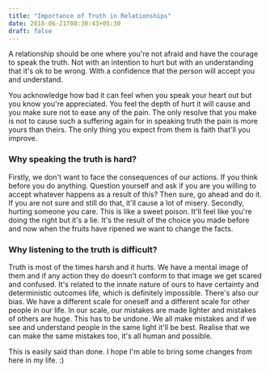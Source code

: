 ```yaml
---
title: "Importance of Truth in Relationships"
date: 2018-06-21T00:30:43+05:30
draft: false
---
```


A relationship should be one where you're not afraid and have the courage to speak the truth. Not with an intention to hurt but with an understanding that it's ok to be wrong. With a confidence that the person will accept you and understand.

You acknowledge how bad it can feel when you speak your heart out but you know you're appreciated. You feel the depth of hurt it will cause and you make sure not to ease any of the pain. The only resolve that you make is not to cause such a suffering again for in speaking truth the pain is more yours than theirs. The only thing you expect from them is faith that'll you improve.

### Why speaking the truth is hard?

Firstly, we don't want to face the consequences of our actions. If you think before you do anything. Question yourself and ask if you are you willing to accept whatever happens as a result of this? Then sure, go ahead and do it. If you are not sure and still do that, it'll cause a lot of misery.
Secondly, hurting someone you care. This is like a sweet poison. It'll feel like you're doing the right but it's a lie. It's the result of the choice you made before and now when the fruits have ripened we want to change the facts.

### Why listening to the truth is difficult?

Truth is most of the times harsh and it hurts. We have a mental image of them and if any action they do doesn't conform to that image we get scared and confused. It's related to the innate nature of ours to have certainty and deterministic outcomes life, which is definitely impossible. There's also our bias. We have a different scale for oneself and a different scale for other people in our life. In our scale, our mistakes are made lighter and mistakes of others are huge. This has to be undone. We all make mistakes and if we see and understand people in the same light it'll be best. Realise that we can make the same mistakes too, it's all human and possible.

This is easily said than done. I hope I'm able to bring some changes from here in my life. :)
